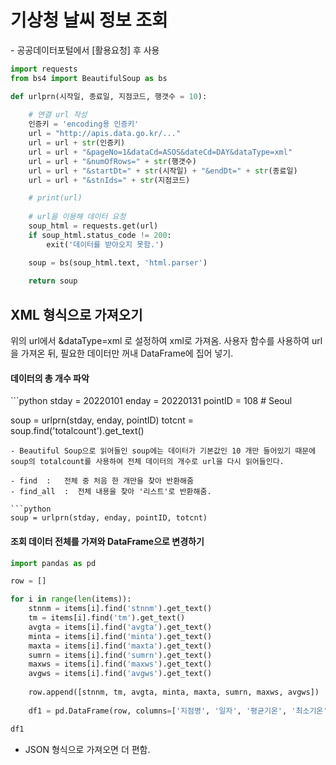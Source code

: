 <h1> 기상청 날씨 정보 조회 </h1>
- 공공데이터포털에서 [활용요청] 후 사용

```python
import requests
from bs4 import BeautifulSoup as bs
```

```python
def urlprn(시작일, 종료일, 지점코드, 행갯수 = 10):
    
    # 연결 url 작성
    인증키 = 'encoding용 인증키'
    url = "http://apis.data.go.kr/..."
    url = url + str(인증키)
    url = url + "&pageNo=1&dataCd=ASOS&dateCd=DAY&dataType=xml"
    url = url + "&numOfRows=" + str(행갯수)
    url = url + "&startDt=" + str(시작일) + "&endDt=" + str(종료일)
    url = url + "&stnIds=" + str(지점코드)

    # print(url)
    
    # url을 이용해 데이터 요청
    soup_html = requests.get(url)
    if soup_html.status_code != 200:
        exit('데이터를 받아오지 못함.')

    soup = bs(soup_html.text, 'html.parser')
    
    return soup
```


<h2> XML 형식으로 가져오기 </h2>

위의 url에서 &dataType=xml 로 설정하여 xml로 가져옴.
사용자 함수를 사용하여 url을 가져온 뒤, 필요한 데이터만 꺼내 DataFrame에 집어 넣기.
<h4> 데이터의 총 개수 파악 </h4>
```python
stday = 20220101
enday = 20220131
pointID = 108   # Seoul

soup = urlprn(stday, enday, pointID)
totcnt = soup.find('totalcount').get_text()
```
- Beautiful Soup으로 읽어들인 soup에는 데이터가 기본값인 10 개만 들어있기 때문에 soup의 totalcount를 사용하여 전체 데이터의 개수로 url을 다시 읽어들인다.

- find  :   전체 중 처음 한 개만을 찾아 반환해줌
- find_all  :  전체 내용을 찾아 '리스트'로 반환해줌.

```python
soup = urlprn(stday, enday, pointID, totcnt)
```
<h4> 조회 데이터 전체를 가져와 DataFrame으로 변경하기 </h4>

```python
import pandas as pd
```

```python
row = [] 

for i in range(len(items)):
    stnnm = items[i].find('stnnm').get_text()
    tm = items[i].find('tm').get_text()
    avgta = items[i].find('avgta').get_text()
    minta = items[i].find('minta').get_text()
    maxta = items[i].find('maxta').get_text()
    sumrn = items[i].find('sumrn').get_text()
    maxws = items[i].find('maxws').get_text()
    avgws = items[i].find('avgws').get_text()
    
    row.append([stnnm, tm, avgta, minta, maxta, sumrn, maxws, avgws])
    
    df1 = pd.DataFrame(row, columns=['지점명', '일자', '평균기온', '최소기온', '최대기온', '일강수량', '최대풍속', '최소풍속'])

df1
```
- JSON 형식으로 가져오면 더 편함.